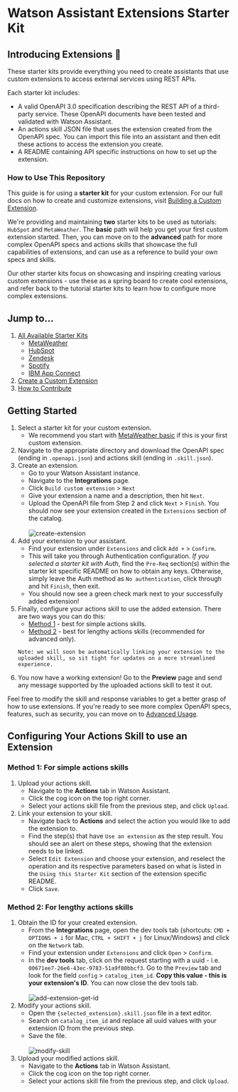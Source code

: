 # Watson Assistant Extensions Starter Kit

## Introducing Extensions :tada:

These starter kits provide everything you need to create assistants that use custom extensions to access external services using REST APIs.

Each starter kit includes:

- A valid OpenAPI 3.0 specification describing the REST API of a third-party service. These OpenAPI documents have been tested and validated with Watson Assistant.
- An actions skill JSON file that uses the extension created from the OpenAPI spec. You can import this file into an assistant and then edit these actions to access the extension you create.
- A README containing API specific instructions on how to set up the extension.

### How to Use This Repository
This guide is for using a **starter kit** for your custom extension. For our full docs on how to create and customize extensions, visit [Building a Custom Extension](https://cloud.ibm.com/docs/watson-assistant?topic=watson-assistant-build-custom-extension). 

We're providing and maintaining **two** starter kits to be used as tutorials: `HubSpot` and `MetaWeather`. The **basic** path will help you get your first custom extension started. Then, you can move on to the **advanced** path for more complex OpenAPI specs and actions skills that showcase the full capabilities of extensions, and can use as a reference to build your own specs and skills.

Our other starter kits focus on showcasing and inspiring creating various custom extensions - use these as a spring board to create cool extensions, and refer back to the tutorial starter kits to learn how to configure more complex extensions.

## Jump to...
1. [All Available Starter Kits](./starter-kits/)
    - [MetaWeather](./starter-kits/metaweather/)
    - [HubSpot](./starter-kits/hubspot/)
    - [Zendesk](./starter-kits/zendesk/)
    - [Spotify](./starter-kits/spotify/)
    - [IBM App Connect](./starter-kits/appconnect/)
1. [Create a Custom Extension](#getting-started)
1. [How to Contribute](./docs/CONTRIBUTING.md)

## Getting Started
1. Select a starter kit for your custom extension.
    - We recommend you start with [MetaWeather basic](./starter-kits/metaweather/basic) if this is your first custom extension.
1. Navigate to the appropriate directory and download the OpenAPI spec (ending in `.openapi.json`) and actions skill (ending in `.skill.json`). 
1. Create an extension.
    - Go to your Watson Assistant instance.
    - Navigate to the **Integrations** page.
    - Click `Build custom extension` > `Next`
    - Give your extension a name and a description, then hit `Next`.
    - Upload the OpenAPI file from Step 2 and click `Next` > `Finish`. You should now see your extension created in the `Extensions` section of the catalog.
    <br><br>
    ![create-extension](./assets/create-extension.gif)
1. Add your extension to your assistant.
    - Find your extension under `Extensions` and click `Add +` > `Confirm`.
    - This will take you through Authentication configuration. *If you selected a starter kit with Auth*, find the `Pre-Req` section(s) within the starter kit specific README on how to obtain any keys. Otherwise, simply leave the Auth method as `No authentication`, click through and hit `Finish`, then exit.
    - You should now see a green check mark next to your successfully added extension!
1. Finally, configure your actions skill to use the added extension. There are two ways you can do this: <br>
    - [Method 1](#method-1-best-for-simple-actions-skills) - best for simple actions skills.
    - [Method 2](#method-2-best-for-lengthy-actions-skills) - best for lengthy actions skills (recommended for advanced only). <br>
    ```
    Note: we will soon be automatically linking your extension to the uploaded skill, so sit tight for updates on a more streamlined experience.
    ```
1. You now have a working extension! Go to the **Preview** page and send any message supported by the uploaded actions skill to test it out.

Feel free to modify the skill and response variables to get a better grasp of how to use extensions. If you're ready to see more complex OpenAPI specs, features, such as security, you can move on to [Advanced Usage](./docs/ADVANCED_USAGE.md).

## Configuring Your Actions Skill to use an Extension
### **Method 1**: For simple actions skills
1. Upload your actions skill.
    - Navigate to the **Actions** tab in Watson Assistant.
    - Click the cog icon on the top right corner.
    - Select your actions skill file from the previous step, and click `Upload`.
1. Link your extension to your skill.
    - Navigate back to **Actions** and select the action you would like to add the extension to.
    - Find the step(s) that have `Use an extension` as the step result. You should see an alert on these steps, showing that the extension needs to be linked.
    - Select `Edit Extension` and choose your extension, and reselect the operation and its respective parameters based on what is listed in the `Using this Starter Kit` section of the extension specific README.
    - Click `Save`.            
### **Method 2**: For lengthy actions skills
1. Obtain the ID for your created extension.
    - From the **Integrations** page, open the dev tools tab (shortcuts: `CMD + OPTIONS + i` for Mac, `CTRL + SHIFT + j` for Linux/Windows) and click on the `Network` tab.
    - Find your extension under `Extensions` and click `Open` > `Confirm`.
    - In the **dev tools** tab, click on the request starting with a uuid - i.e. `00671ee7-26e6-43ec-9783-51a9f80bbcf3`. Go to the `Preview` tab and look for the field `config`  > `catalog_item_id`. **Copy this value - this is your extension's ID**. You can now close the dev tools tab.
    <br><br>
    ![add-extension-get-id](./assets/add-extension-get-id.gif)
1. Modify your actions skill.
    - Open the `{selected_extension}.skill.json` file in a text editor.
    - Search on `catalog_item_id` and replace all uuid values with your extension ID from the previous step.
    - Save the file.
    <br><br>
    ![modify-skill](./assets/modify-skill.gif)
1. Upload your modified actions skill.
    - Navigate to the **Actions** tab in Watson Assistant.
    - Click the cog icon on the top right corner.
    - Select your actions skill file from the previous step, and click `Upload`.
